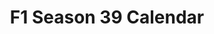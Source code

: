 ---
layout: calendar
title: F1 Season 39 Calendar
category: f1
permalink: /f1/s39/calendar
menu_title: F1 S39 Calendar
menu_icon: /assets/site-img/f1-48x48.png
menu_hide: true
menu_order: 4
calendars:
    - { name: 'S39 PC Tiers - Thursdays', images: ['/assets/site-img/PSGL-S39-Calendar-PC-Thursdays.jpg'], width: 1920, height: 1080 }
    - { name: 'S39 PS No Assist Tiers - Mondays', images: ['/assets/site-img/PSGL-S39-Calendar-Regular-Mondays.jpg'], width: 1920, height: 1080 }
    - { name: 'S39 PS Assist Tiers - Thursdays', images: ['/assets/site-img/PSGL-S39-Calendar-Regular-Thursdays.jpg'], width: 1920, height: 1080 }
---